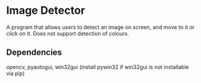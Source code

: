 # Image Detector
A program that allows users to detect an image on screen, and move to it or click on it.
Does not support detection of colours.

## Dependencies
opencv, pyautogui, win32gui (install pywin32 if win32gui is not installable via pip)
